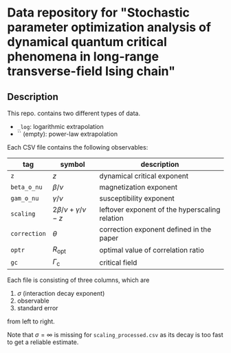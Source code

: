 # Data repository for "Stochastic parameter optimization analysis of dynamical quantum critical phenomena in long-range transverse-field Ising chain"

## Description

This repo. contains two different types of data.

- `_log`: logarithmic extrapolation
- `` (empty): power-law extrapolation

Each CSV file contains the following observables:

| tag          | symbol                        | description                                    |
| ------------ | ----------------------------- | ---------------------------------------------- |
| `z`          | $z$                           | dynamical critical exponent                    |
| `beta_o_nu`  | $\beta / \nu$                 | magnetization exponent                         |
| `gam_o_nu`   | $\gamma / \nu$                | susceptibility exponent                        |
| `scaling`    | $2\beta/\nu + \gamma/\nu - z$ | leftover exponent of the hyperscaling relation |
| `correction` | $\theta$                      | correction exponent defined in the paper       |
| `optr`       | $R_{\text{opt}}$              | optimal value of correlation ratio             |
| `gc`         | $\Gamma_{\text{c}}$           | critical field                                 |

Each file is consisting of three columns, which are

1. $\sigma$ (interaction decay exponent)
2. observable
3. standard error

from left to right.

Note that $\sigma = \infty$ is missing for `scaling_processed.csv` as its decay is too fast to get a reliable estimate.
